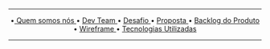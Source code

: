 <hr>
<p align="center">  
  •<a href ="#space_invader-quem-somos-nós">   Quem somos nós </a> • 
  <a href ="#wrench-dev-team">  Dev Team </a> • 
  <a href ="#speech_balloon-desafio">  Desafio </a> •   
  <a href ="#triangular_flag_on_post-proposta">  Proposta </a>  • 
  <a href ="#flags-backlog-do-produto"> Backlog do Produto </a>   • 
  <a href ="#tv-wireframe"> Wireframe </a>  • 
  <a href ="#thumbsup-tecnologias-utilizadas">  Tecnologias Utilizadas </a> 
  
 
  
<hr>
